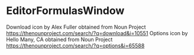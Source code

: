 # EditorFormulasWindow
Download icon by Alex Fuller obtained from Noun Project
https://thenounproject.com/search/?q=download&i=10551
Options icon by Hello Many, CA obtained from Noun Project
https://thenounproject.com/search/?q=options&i=65588
